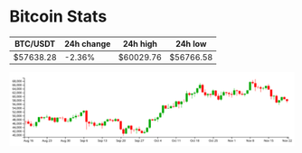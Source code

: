 # Bitcoin Stats

BTC/USDT|24h change|24h high|24h low|
|---|---|---|---|
|$57638.28|-2.36%|$60029.76|$56766.58|

<img src="./chart.svg">
